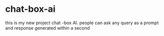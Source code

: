# chat-box-ai
this is my new project chat -box AI. people can ask any query as a prompt  and response generated within a second 
